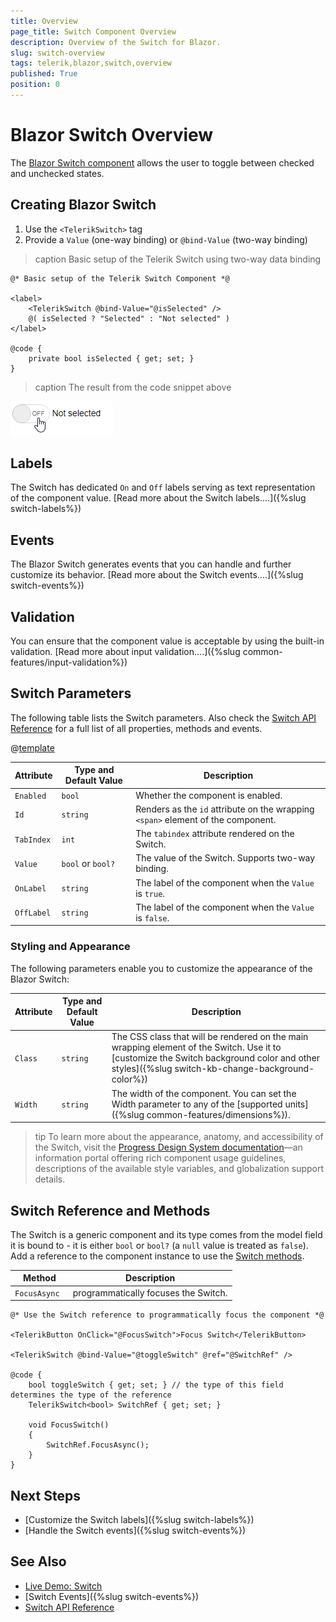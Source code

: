 ```yaml
---
title: Overview
page_title: Switch Component Overview
description: Overview of the Switch for Blazor.
slug: switch-overview
tags: telerik,blazor,switch,overview
published: True
position: 0
---
```


# Blazor Switch Overview

The <a href = "https://www.telerik.com/blazor-ui/switch" target="_blank">Blazor Switch component</a> allows the user to toggle between checked and unchecked states.

## Creating Blazor Switch

1. Use the `<TelerikSwitch>` tag
1. Provide a `Value` (one-way binding) or `@bind-Value` (two-way binding)


>caption Basic setup of the Telerik Switch using two-way data binding

````CSHTML
@* Basic setup of the Telerik Switch Component *@

<label>
    <TelerikSwitch @bind-Value="@isSelected" />
    @( isSelected ? "Selected" : "Not selected" )
</label>

@code {
    private bool isSelected { get; set; }
}
````

>caption The result from the code snippet above

![Telerik Switch Component](images/swtich-first-look.gif)

## Labels

The Switch has dedicated `On` and `Off` labels serving as text representation of the component value. [Read more about the Switch labels....]({%slug switch-labels%})

## Events

The Blazor Switch generates events that you can handle and further customize its behavior. [Read more about the Switch events....]({%slug switch-events%})

## Validation

You can ensure that the component value is acceptable by using the built-in validation. [Read more about input validation....]({%slug common-features/input-validation%}) 

## Switch Parameters

The following table lists the Switch parameters. Also check the [Switch API Reference](/blazor-ui/api/Telerik.Blazor.Components.TelerikSwitch-1) for a full list of all properties, methods and events.

@[template](/_contentTemplates/common/parameters-table-styles.md#table-layout)

| Attribute | Type and Default Value | Description |
|----------|----------|----------|
| `Enabled` | `bool` | Whether the component is enabled.
| `Id` | `string` | Renders as the `id` attribute on the wrapping `<span>` element of the component.
| `TabIndex` | `int` | The `tabindex` attribute rendered on the Switch.
| `Value` | `bool` or `bool?`| The value of the Switch. Supports two-way binding.
| `OnLabel` | `string` | The label of the component when the `Value` is `true`.
| `OffLabel` | `string` | The label of the component when the `Value` is `false`.

### Styling and Appearance

The following parameters enable you to customize the appearance of the Blazor Switch:

| Attribute | Type and Default Value | Description |
|----------|----------|----------|
| `Class` | `string` | The CSS class that will be rendered on the main wrapping element of the Switch. Use it to [customize the Switch background color and other styles]({%slug switch-kb-change-background-color%})
| `Width` | `string` | The width of the component. You can set the Width parameter to any of the [supported units]({%slug common-features/dimensions%}).

>tip To learn more about the appearance, anatomy, and accessibility of the Switch, visit the [Progress Design System documentation](https://www.telerik.com/design-system/docs/components/switch/)—an information portal offering rich component usage guidelines, descriptions of the available style variables, and globalization support details.

## Switch Reference and Methods

The Switch is a generic component and its type comes from the model field it is bound to - it is either `bool` or `bool?` (a `null` value is treated as `false`). Add a reference to the component instance to use the [Switch methods](/blazor-ui/api/Telerik.Blazor.Components.TelerikSwitch-1#methods).

| Method | Description |
| --- | --- |
| `FocusAsync ` | programmatically focuses the Switch.

````CSHTML
@* Use the Switch reference to programmatically focus the component *@

<TelerikButton OnClick="@FocusSwitch">Focus Switch</TelerikButton>

<TelerikSwitch @bind-Value="@toggleSwitch" @ref="@SwitchRef" />

@code {
    bool toggleSwitch { get; set; } // the type of this field determines the type of the reference
    TelerikSwitch<bool> SwitchRef { get; set; }

    void FocusSwitch()
    {
        SwitchRef.FocusAsync();
    }
}
````

## Next Steps

* [Customize the Switch labels]({%slug switch-labels%})
* [Handle the Switch events]({%slug switch-events%})

## See Also
* [Live Demo: Switch](https://demos.telerik.com/blazor-ui/switch/overview)
* [Switch Events]({%slug switch-events%})
* [Switch API Reference](/blazor-ui/api/Telerik.Blazor.Components.TelerikSwitch-1)
